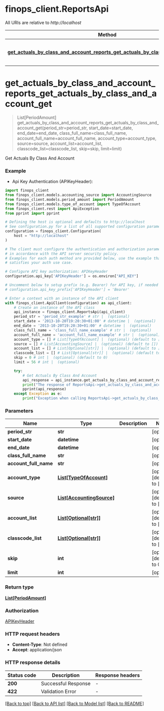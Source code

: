 # finops_client.ReportsApi

All URIs are relative to *http://localhost*

Method | HTTP request | Description
------------- | ------------- | -------------
[**get_actuals_by_class_and_account_reports_get_actuals_by_class_and_account_get**](ReportsApi.md#get_actuals_by_class_and_account_reports_get_actuals_by_class_and_account_get) | **GET** /reports/get_actuals_by_class_and_account/ | Get Actuals By Class And Account


# **get_actuals_by_class_and_account_reports_get_actuals_by_class_and_account_get**
> List[PeriodAmount] get_actuals_by_class_and_account_reports_get_actuals_by_class_and_account_get(period_str=period_str, start_date=start_date, end_date=end_date, class_full_name=class_full_name, account_full_name=account_full_name, account_type=account_type, source=source, account_list=account_list, classcode_list=classcode_list, skip=skip, limit=limit)

Get Actuals By Class And Account

### Example

* Api Key Authentication (APIKeyHeader):

```python
import finops_client
from finops_client.models.accounting_source import AccountingSource
from finops_client.models.period_amount import PeriodAmount
from finops_client.models.type_of_account import TypeOfAccount
from finops_client.rest import ApiException
from pprint import pprint

# Defining the host is optional and defaults to http://localhost
# See configuration.py for a list of all supported configuration parameters.
configuration = finops_client.Configuration(
    host = "http://localhost"
)

# The client must configure the authentication and authorization parameters
# in accordance with the API server security policy.
# Examples for each auth method are provided below, use the example that
# satisfies your auth use case.

# Configure API key authorization: APIKeyHeader
configuration.api_key['APIKeyHeader'] = os.environ["API_KEY"]

# Uncomment below to setup prefix (e.g. Bearer) for API key, if needed
# configuration.api_key_prefix['APIKeyHeader'] = 'Bearer'

# Enter a context with an instance of the API client
with finops_client.ApiClient(configuration) as api_client:
    # Create an instance of the API class
    api_instance = finops_client.ReportsApi(api_client)
    period_str = 'period_str_example' # str |  (optional)
    start_date = '2013-10-20T19:20:30+01:00' # datetime |  (optional)
    end_date = '2013-10-20T19:20:30+01:00' # datetime |  (optional)
    class_full_name = 'class_full_name_example' # str |  (optional)
    account_full_name = 'account_full_name_example' # str |  (optional)
    account_type = [] # List[TypeOfAccount] |  (optional) (default to [])
    source = [] # List[AccountingSource] |  (optional) (default to [])
    account_list = [] # List[Optional[str]] |  (optional) (default to [])
    classcode_list = [] # List[Optional[str]] |  (optional) (default to [])
    skip = 0 # int |  (optional) (default to 0)
    limit = 56 # int |  (optional)

    try:
        # Get Actuals By Class And Account
        api_response = api_instance.get_actuals_by_class_and_account_reports_get_actuals_by_class_and_account_get(period_str=period_str, start_date=start_date, end_date=end_date, class_full_name=class_full_name, account_full_name=account_full_name, account_type=account_type, source=source, account_list=account_list, classcode_list=classcode_list, skip=skip, limit=limit)
        print("The response of ReportsApi->get_actuals_by_class_and_account_reports_get_actuals_by_class_and_account_get:\n")
        pprint(api_response)
    except Exception as e:
        print("Exception when calling ReportsApi->get_actuals_by_class_and_account_reports_get_actuals_by_class_and_account_get: %s\n" % e)
```



### Parameters


Name | Type | Description  | Notes
------------- | ------------- | ------------- | -------------
 **period_str** | **str**|  | [optional] 
 **start_date** | **datetime**|  | [optional] 
 **end_date** | **datetime**|  | [optional] 
 **class_full_name** | **str**|  | [optional] 
 **account_full_name** | **str**|  | [optional] 
 **account_type** | [**List[TypeOfAccount]**](TypeOfAccount.md)|  | [optional] [default to []]
 **source** | [**List[AccountingSource]**](AccountingSource.md)|  | [optional] [default to []]
 **account_list** | [**List[Optional[str]]**](str.md)|  | [optional] [default to []]
 **classcode_list** | [**List[Optional[str]]**](str.md)|  | [optional] [default to []]
 **skip** | **int**|  | [optional] [default to 0]
 **limit** | **int**|  | [optional] 

### Return type

[**List[PeriodAmount]**](PeriodAmount.md)

### Authorization

[APIKeyHeader](../README.md#APIKeyHeader)

### HTTP request headers

 - **Content-Type**: Not defined
 - **Accept**: application/json

### HTTP response details

| Status code | Description | Response headers |
|-------------|-------------|------------------|
**200** | Successful Response |  -  |
**422** | Validation Error |  -  |

[[Back to top]](#) [[Back to API list]](../README.md#documentation-for-api-endpoints) [[Back to Model list]](../README.md#documentation-for-models) [[Back to README]](../README.md)

